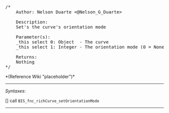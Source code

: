 <pre>/*
	Author: Nelson Duarte <@Nelson_G_Duarte>

	Description:
	Set's the curve's orientation mode

	Parameter(s):
	_this select 0: Object 	- The curve
	_this select 1: Integer - The orientation mode (0 = None / 1 = Animation / 2 = Look At / 3 = Movement Direction)

	Returns:
	Nothing
*/</pre>*(Reference Wiki "placeholder")*<!-- Remove this after fill-in -->


---
*Syntaxes:*

[] call `BIS_fnc_richCurve_setOrientationMode`

---
